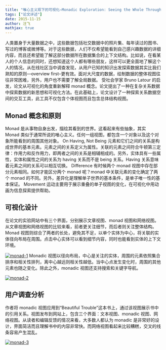 ```yaml
---
title: "唯心主义观下的可视化–Monadic Exploration: Seeing the Whole Through Its Parts"
tags: ["论文评述"]
date: 2015-11-15
author: 汪飞
mathjax: true
---
```


人类置身于大量数据之中，这些数据包括社交数据中的照片集、每年读过的图书、写过的博客或微博等。对于这些数据，人们不仅希望能看到自己感兴趣数据的详细内容，而且还希望能了解这部分数据所在数据集合的上下文结构。比如说，在看某人的个人信息的同时，还想知道这个人都有哪些朋友，这样可以更全面地了解这个人的情况。从在线社区当中调查发现，从用户已知的知识出发探索数据其实比我们熟知的原则—overview first–更有效。面对大尺度的数据，绘制数据的整体视图往往非常困难，另外，用户也不需要了解全局数据。
受社会学家 Bruno Latour 的启发，论文从可视化的角度重新解释 monad 概念。论文提出了一种在复杂关系数据中探索数据的新思想和可视化方法。在此基础上，论文设计了一种探索关系数据空间的交互工具，此工具不仅包含个体视图而且包含总体结构视图。

## Monad 概念和原则

Monad 是从事物自身出发，描绘其看到的世界。这看起来有些抽象，其实 Monad 类似于通常所说的唯心主义。任何一组视图，都包含一个对象以及这个对象所能看到的周围其他对象。
On Having, Not Being
元素和它们之间的关系是构成世界的基本元素。元素之间的关系定义为属性。关联的元素之间符合牛顿第三定律：作用力和反作用力，即两者之间的关系是相辅相成的。另外，实体具有一些属性，实体和属性之间的关系为 having 关系而不是 being 关系。Having 关系意味着元素之间的关系可以相互切换。
Difference
有时候两个 monad 视图中存在部分元素相同。如何才能区分两个 monad 呢？monad 中关联元素的变化确定了两个 monad 的不同。另外，差异化是理解单子世界的基本条件，是单子唯一性的基本保证。
Movement
运动主要用于展示重叠的单子视图的变化，在可视化中用动画为信息探索提供帮助。

## 可视化设计

在论文的实验网站中有三个界面，分别展示文章视图、monad 视图和网络视图。从文章视图和网络视图的比较来看，前者更关注细节，而后者则关注整体结构。Monad 视图则综合了两者的长处，避免其不足，以单个实体为中心，将关联的实体径向布局在周围。点击中心实体可以看到细节内容，同时也能看到实体的上下文环境。

[![monad-1](http://www.cad.zju.edu.cn/home/vagblog/wp-content/uploads/2015/11/monad-1.png)](http://www.cad.zju.edu.cn/home/vagblog/wp-content/uploads/2015/11/monad-1.png)
Monadic 视图以径向布局，中心是关注的实体，周围的元素依照集合排序和相关性排列，离中心越远则相关性越低。当中心点发生变化时，周围的其他元素也随之变化。除此之外，monadic 视图还支持搜索和关键字导航。

[![monad-2](http://www.cad.zju.edu.cn/home/vagblog/wp-content/uploads/2015/11/monad-2.png)](http://www.cad.zju.edu.cn/home/vagblog/wp-content/uploads/2015/11/monad-2.png)

## 用户调查分析

作者将 monadic 视图应用到“Beautiful Trouble”这本书上，通过该视图展示书中的引用关系。视图发布到网站上，包含三个界面：文本视图、monadic 视图、网络视图。从读者和编辑反馈的情况来看，大多数人都认为 monadic 是非常好的设计，界面简洁而且理解书中的内容非常快。而网络视图看起来比较糟糕，交叉的线条容易产生混乱。

[![monad-3](http://www.cad.zju.edu.cn/home/vagblog/wp-content/uploads/2015/11/monad-3.png)](http://www.cad.zju.edu.cn/home/vagblog/wp-content/uploads/2015/11/monad-3.png)
